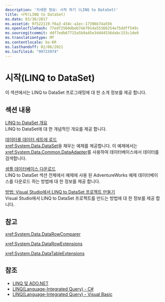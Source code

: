 ```yaml
---
description: '자세한 정보: 시작 하기 (LINQ to DataSet)'
title: 시작(LINQ to DataSet)
ms.date: 03/30/2017
ms.assetid: 97522119-f6a3-434c-a1ec-17396b74a556
ms.openlocfilehash: 77ed72560dbeb7eb7014a55366254e75ddff549c
ms.sourcegitcommit: ddf7edb67715a5b9a45e3dd44536dabc153c1de0
ms.translationtype: MT
ms.contentlocale: ko-KR
ms.lasthandoff: 02/06/2021
ms.locfileid: "99723974"
---
```

# <a name="getting-started-linq-to-dataset"></a>시작(LINQ to DataSet)

이 섹션에서는 LINQ to DataSet 프로그래밍에 대 한 소개 정보를 제공 합니다.  
  
## <a name="in-this-section"></a>섹션 내용  

 [LINQ to DataSet 개요](linq-to-dataset-overview.md)  
 LINQ to DataSet에 대 한 개념적인 개요를 제공 합니다.  
  
 [데이터를 데이터 세트에 로드](loading-data-into-a-dataset.md)  
 <xref:System.Data.DataSet>을 채우는 예제를 제공합니다. 이 예제에서는 <xref:System.Data.Common.DataAdapter>를 사용하여 데이터베이스에서 데이터를 검색합니다.  
  
 [샘플 데이터베이스 다운로드](downloading-sample-databases-linq-to-dataset.md)  
 LINQ to DataSet 섹션 전체에서 예제에 사용 된 AdventureWorks 예제 데이터베이스를 다운로드 하는 방법에 대 한 정보를 제공 합니다.  
  
 [방법: Visual Studio에서 LINQ to DataSet 프로젝트 만들기](how-to-create-a-linq-to-dataset-project-in-vs.md)  
 Visual Studio에서 LINQ to DataSet 프로젝트를 만드는 방법에 대 한 정보를 제공 합니다.  
  
## <a name="reference"></a>참고  

 <xref:System.Data.DataRowComparer>  
  
 <xref:System.Data.DataRowExtensions>  
  
 <xref:System.Data.DataTableExtensions>  
  
## <a name="see-also"></a>참조

- [LINQ 및 ADO.NET](linq-and-ado-net.md)
- [LINQ(Language-Integrated Query) - C#](../../../csharp/programming-guide/concepts/linq/index.md)  
- [LINQ(Language-Integrated Query) - Visual Basic](../../../visual-basic/programming-guide/concepts/linq/index.md)  
